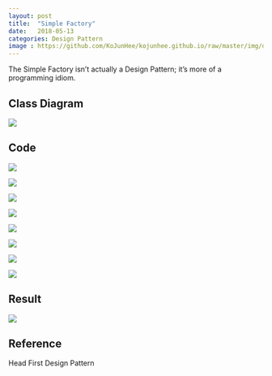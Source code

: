 ```yaml
---
layout: post
title:  "Simple Factory"
date:   2018-05-13
categories: Design Pattern
image : https://github.com/KoJunHee/kojunhee.github.io/raw/master/img/dpci.png
---
```


The Simple Factory isn’t actually a Design Pattern; it’s more of a programming idiom. 

## Class Diagram

![](/image/simpleFactoryUML.png)

## Code

![](/image/pizza01.png)

![](/image/pizza02.png)

![](/image/pizza03.png)

![](/image/pizza08.png)

![](/image/pizza04.png)

![](/image/pizza05.png)

![](/image/pizza06.png)

![](/image/pizza07.png)

## Result

![](/image/pizza09.png)

## Reference

Head First Design Pattern
